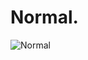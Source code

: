 ﻿# Normal.
![Normal](https://github.com/bitzhuwei/CSharpGL/blob/master/Demos/Normal/Normal.png?raw=true)
